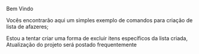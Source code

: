 Bem Vindo

Vocês encontrarão aqui um simples exemplo de comandos para criação de lista de afazeres;

Estou a tentar criar uma forma de excluir itens específicos da lista criada,
Atualização do projeto será postado frequentemente
